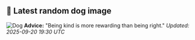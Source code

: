 ## 🐶 Latest random dog image
![Dog](https://images.dog.ceo/breeds/terrier-dandie/n02096437_3655.jpg)
**Advice:** "Being kind is more rewarding than being right."
*Updated: 2025-09-20 19:30 UTC*
